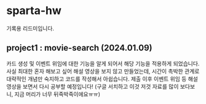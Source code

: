 # sparta-hw
기록용 리드미입니다.
## project1 : movie-search (2024.01.09)
카드 생성 및 이벤트 위임에 대한 기능을 알게 되어서 해당 기능을 적용하게 되었습니다. 
사실 최대한 혼자 해보고 싶어 해설 영상을 보지 않고 만들었는데, 시간이 촉박한 관계로 대략적인 개념만 숙지하고 코드를 작성해서 아쉽습니다. 
제출 이후 이벤트 위임 등 해설 영상을 보면서 다시 공부할 예정입니다! (구글 서치하고 이것 저것 자료를 많이 보다보니, 지금 머리가 너무 뒤죽박죽이에요ㅠㅠ)
